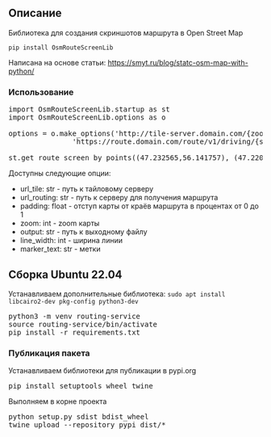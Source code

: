 ## Описание

Библиотека для создания скриншотов маршрута в Open Street Map

`pip install OsmRouteScreenLib`

Написана на основе статьи: https://smyt.ru/blog/statc-osm-map-with-python/

### Использование

<pre>
import OsmRouteScreenLib.startup as st
import OsmRouteScreenLib.options as o

options = o.make_options('http://tile-server.domain.com/{zoom}/{x}/{y}.png',
               'https://route.domain.com/route/v1/driving/{startPoint};{endPoint}?overview=full&geometries=geojson')

st.get_route_screen_by_points((47.232565,56.141757), (47.220063,56.139836), options)
</pre>

Доступны следующие опции:

* url_tile: str - путь к тайловому серверу
* url_routing: str - путь к серверу для получения маршрута
* padding: float - отступ карты от краёв маршрута в процентах от 0 до 1
* zoom: int - zoom карты
* output: str - путь к выходному файлу
* line_width: int - ширина линии
* marker_text: str - метки

## Сборка Ubuntu 22.04

Устанавливаем дополнительные библиотека: `sudo apt install libcairo2-dev pkg-config python3-dev`

<pre>
python3 -m venv routing-service
source routing-service/bin/activate
pip install -r requirements.txt
</pre>

### Публикация пакета

Устанавливаем библиотеки для публикации в pypi.org
<pre>
pip install setuptools wheel twine
</pre>

Выполняем в корне проекта
<pre>
python setup.py sdist bdist_wheel
twine upload --repository pypi dist/*
</pre>

